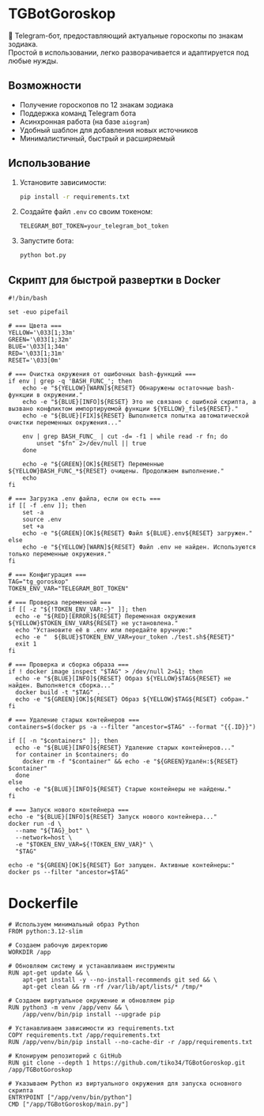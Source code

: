 # TGBotGoroskop

📆 Telegram-бот, предоставляющий актуальные гороскопы по знакам зодиака.  
Простой в использовании, легко разворачивается и адаптируется под любые нужды.

## Возможности

- Получение гороскопов по 12 знакам зодиака
- Поддержка команд Telegram бота
- Асинхронная работа (на базе `aiogram`)
- Удобный шаблон для добавления новых источников
- Минималистичный, быстрый и расширяемый

## Использование

1. Установите зависимости:
    ```bash
    pip install -r requirements.txt
    ```

2. Создайте файл `.env` со своим токеном:
    ```
    TELEGRAM_BOT_TOKEN=your_telegram_bot_token
    ```

3. Запустите бота:
    ```bash
    python bot.py
    ```
## Скрипт для быстрой развертки в Docker
```
#!/bin/bash

set -euo pipefail

# === Цвета ===
YELLOW='\033[1;33m'
GREEN='\033[1;32m'
BLUE='\033[1;34m'
RED='\033[1;31m'
RESET='\033[0m'

# === Очистка окружения от ошибочных bash-функций ===
if env | grep -q 'BASH_FUNC_'; then
    echo -e "${YELLOW}[WARN]${RESET} Обнаружены остаточные bash-функции в окружении."
    echo -e "${BLUE}[INFO]${RESET} Это не связано с ошибкой скрипта, а вызвано конфликтом импортируемой функции ${YELLOW}_file${RESET}."
    echo -e "${BLUE}[FIX]${RESET} Выполняется попытка автоматической очистки переменных окружения..."

    env | grep BASH_FUNC_ | cut -d= -f1 | while read -r fn; do
        unset "$fn" 2>/dev/null || true
    done

    echo -e "${GREEN}[OK]${RESET} Переменные ${YELLOW}BASH_FUNC_*${RESET} очищены. Продолжаем выполнение."
    echo
fi

# === Загрузка .env файла, если он есть ===
if [[ -f .env ]]; then
    set -a
    source .env
    set +a
    echo -e "${GREEN}[OK]${RESET} Файл ${BLUE}.env${RESET} загружен."
else
    echo -e "${YELLOW}[WARN]${RESET} Файл .env не найден. Используются только переменные окружения."
fi

# === Конфигурация ===
TAG="tg_goroskop"
TOKEN_ENV_VAR="TELEGRAM_BOT_TOKEN"

# === Проверка переменной ===
if [[ -z "${!TOKEN_ENV_VAR:-}" ]]; then
  echo -e "${RED}[ERROR]${RESET} Переменная окружения ${YELLOW}$TOKEN_ENV_VAR${RESET} не установлена."
  echo "Установите её в .env или передайте вручную:"
  echo -e "  ${BLUE}$TOKEN_ENV_VAR=your_token ./test.sh${RESET}"
  exit 1
fi

# === Проверка и сборка образа ===
if ! docker image inspect "$TAG" > /dev/null 2>&1; then
  echo -e "${BLUE}[INFO]${RESET} Образ ${YELLOW}$TAG${RESET} не найден. Выполняется сборка..."
  docker build -t "$TAG" .
  echo -e "${GREEN}[OK]${RESET} Образ ${YELLOW}$TAG${RESET} собран."
fi

# === Удаление старых контейнеров ===
containers=$(docker ps -a --filter "ancestor=$TAG" --format "{{.ID}}")

if [[ -n "$containers" ]]; then
  echo -e "${BLUE}[INFO]${RESET} Удаление старых контейнеров..."
  for container in $containers; do
    docker rm -f "$container" && echo -e "${GREEN}Удалён:${RESET} $container"
  done
else
  echo -e "${BLUE}[INFO]${RESET} Старые контейнеры не найдены."
fi

# === Запуск нового контейнера ===
echo -e "${BLUE}[INFO]${RESET} Запуск нового контейнера..."
docker run -d \
  --name "${TAG}_bot" \
  --network=host \
  -e "$TOKEN_ENV_VAR=${!TOKEN_ENV_VAR}" \
  "$TAG"

echo -e "${GREEN}[OK]${RESET} Бот запущен. Активные контейнеры:"
docker ps --filter "ancestor=$TAG"
```
# Dockerfile

```
# Используем минимальный образ Python
FROM python:3.12-slim

# Создаем рабочую директорию
WORKDIR /app

# Обновляем систему и устанавливаем инструменты
RUN apt-get update && \
    apt-get install -y --no-install-recommends git sed && \
    apt-get clean && rm -rf /var/lib/apt/lists/* /tmp/*

# Создаем виртуальное окружение и обновляем pip
RUN python3 -m venv /app/venv && \
    /app/venv/bin/pip install --upgrade pip

# Устанавливаем зависимости из requirements.txt
COPY requirements.txt /app/requirements.txt
RUN /app/venv/bin/pip install --no-cache-dir -r /app/requirements.txt

# Клонируем репозиторий с GitHub
RUN git clone --depth 1 https://github.com/tiko34/TGBotGoroskop.git /app/TGBotGoroskop

# Указываем Python из виртуального окружения для запуска основного скрипта
ENTRYPOINT ["/app/venv/bin/python"]
CMD ["/app/TGBotGoroskop/main.py"]
```

